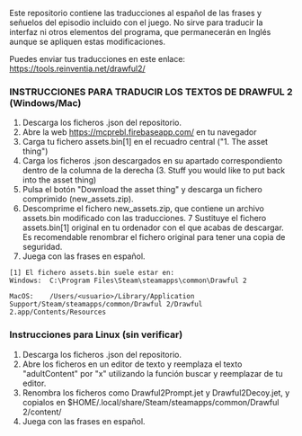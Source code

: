 Este repositorio contiene las traducciones al español de las frases y señuelos del episodio incluido con el juego. No sirve para traducir la interfaz ni otros elementos del programa, que permanecerán en Inglés aunque se apliquen estas modificaciones.

Puedes enviar tus traducciones en este enlace: https://tools.reinventia.net/drawful2/

### INSTRUCCIONES PARA TRADUCIR LOS TEXTOS DE DRAWFUL 2 (Windows/Mac)

1. Descarga los ficheros .json del repositorio.
2. Abre la web https://mcprebl.firebaseapp.com/ en tu navegador
3. Carga tu fichero assets.bin[1] en el recuadro central ("1. The asset thing")
4. Carga los ficheros .json descargados en su apartado correspondiento dentro de la columna de la derecha (3. Stuff you would like to put back into the asset thing)
5. Pulsa el botón "Download the asset thing" y descarga un fichero comprimido (new_assets.zip).
6. Descomprime el fichero new_assets.zip, que contiene un archivo assets.bin modificado con las traducciones.
7 Sustituye el fichero assets.bin[1] original en tu ordenador con el que acabas de descargar. Es recomendable renombrar el fichero original para tener una copia de seguridad.
7. Juega con las frases en español.

```
[1] El fichero assets.bin suele estar en:
Windows:  C:\Program Files\Steam\steamapps\common\Drawful 2

MacOS:    /Users/<usuario>/Library/Application Support/Steam/steamapps/common/Drawful 2/Drawful 2.app/Contents/Resources
```

### Instrucciones para Linux (sin verificar)

1. Descarga los ficheros .json del repositorio.
2. Abre los ficheros en un editor de texto y reemplaza el texto "adultContent" por "x" utilizando la función buscar y reemplazar de tu editor.
3. Renombra los ficheros como Drawful2Prompt.jet y Drawful2Decoy.jet, y copialos en $HOME/.local/share/Steam/steamapps/common/Drawful 2/content/
4. Juega con las frases en español.


